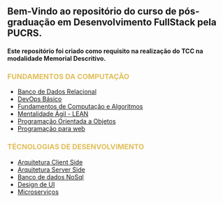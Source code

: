 ## Bem-Vindo ao repositório do curso de pós-graduação em Desenvolvimento FullStack pela PUCRS.
#### Este repositório foi criado como requisito na realização do TCC na modalidade Memorial Descritivo.

<h3 style="color: #E1BE5A;">FUNDAMENTOS DA COMPUTAÇÃO</h3>

- [Banco de Dados Relacional](01_Fundamentos_da_computação/banco_de_dados_relacional/bd.md)
  <br>
- [DevOps Básico](01_Fundamentos_da_computação/DevOps_basico/devOps_basico.md)
  <br>
- [Fundamentos de Computação e Algoritmos](01_Fundamentos_da_computação/fundamentos_de_computacao_e_algoritmos/Fundamentos.md)
  <br>
- [Mentalidade Ágil - LEAN](01_Fundamentos_da_computação/Mentalidade_agil_LEAN/agiLean.md)
  <br>
- [Programação Orientada a Objetos](01_Fundamentos_da_computação/Orientacao_a_objetos/POO.md)
  <br>
- [Programação para web](01_Fundamentos_da_computação/programacao_para_web/progWeb.md)

<h3 style="color: #E1BE5A;">TÉCNOLOGIAS DE DESENVOLVIMENTO</h3>

- [Arquitetura Client Side](02_Tecnologias_de_desenvolvimento/arquitetura_client_side/arquitetura_client_side.md)
  <br>
- [Arquitetura Server Side](02_Tecnologias_de_desenvolvimento/arquitetura_server_side/server_side.md)
  <br>
- [Banco de dados NoSql ](02_Tecnologias_de_desenvolvimento/bd_NoSql/no_sql.md)
  <br>
- [Design de UI](02_Tecnologias_de_desenvolvimento/Design_de_ui/UiDesign.md)
  <br>
- [Microserviços](02_Tecnologias_de_desenvolvimento/microservicos/microservicos.md)

